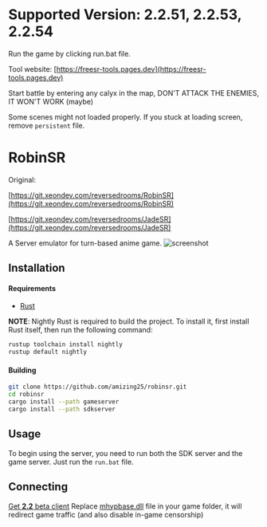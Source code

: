 # Supported Version: 2.2.51, 2.2.53, 2.2.54
Run the game by clicking run.bat file.

Tool website: [https://freesr-tools.pages.dev](https://freesr-tools.pages.dev)

Start battle by entering any calyx in the map, DON'T ATTACK THE ENEMIES, IT WON'T WORK (maybe)

Some scenes might not loaded properly. If you stuck at loading screen, remove `persistent` file.

# RobinSR
Original: 

[https://git.xeondev.com/reversedrooms/RobinSR](https://git.xeondev.com/reversedrooms/RobinSR)

[https://git.xeondev.com/reversedrooms/JadeSR](https://git.xeondev.com/reversedrooms/JadeSR)

A Server emulator for turn-based anime game.
![screenshot](https://raw.githubusercontent.com/amizing25/robinsr/main/screenshot.png)

## Installation

#### Requirements

- [Rust](https://www.rust-lang.org/tools/install)

**NOTE**: Nightly Rust is required to build the project. To install it, first install
Rust itself, then run the following command:

```sh
rustup toolchain install nightly
rustup default nightly
```

#### Building

```sh
git clone https://github.com/amizing25/robinsr.git
cd robinsr
cargo install --path gameserver
cargo install --path sdkserver
```

## Usage

To begin using the server, you need to run both the SDK server and the game server. Just run the `run.bat` file.

## Connecting
[Get **2.2** beta client](https://bhrpg-prod.oss-accelerate.aliyuncs.com/client/beta/20240322124944_scfGE0xJXlWtoJ1r/StarRail_2.1.51.zip)
Replace [mhypbase.dll](https://git.xeondev.com/reversedrooms/RobinSR/raw/branch/master/mhypbase.dll) file in your game folder, it will redirect game traffic (and also disable in-game censorship)